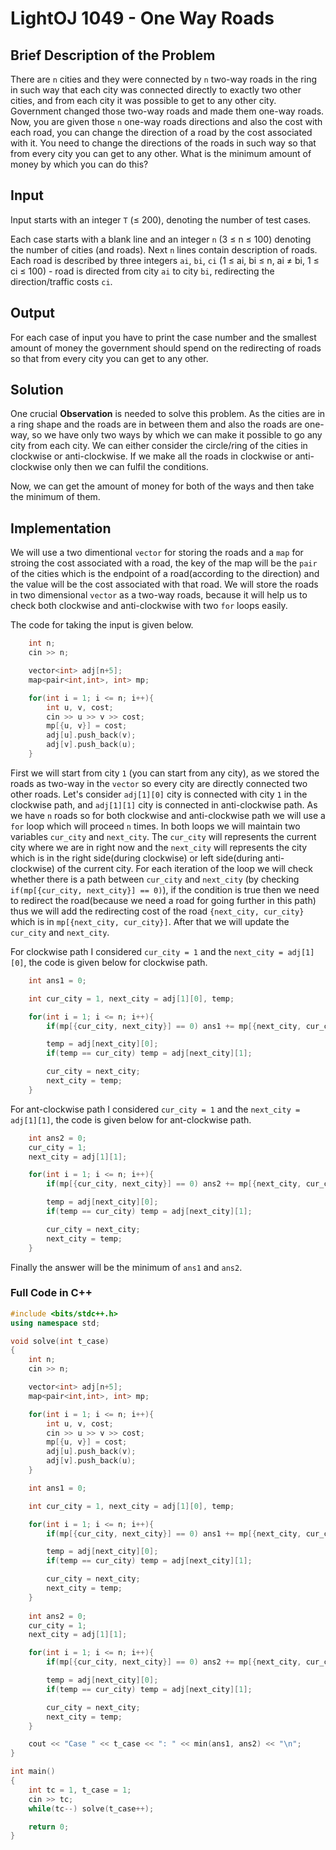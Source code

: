 # LightOJ 1049 - One Way Roads

## Brief Description of the Problem

There are `n` cities and they were connected by `n` two-way roads in the ring in such way that each city was connected directly to exactly two other cities, and from each city it was possible to get to any other city. Government changed those two-way roads and made them one-way roads. Now, you are given those `n` one-way roads directions and also the cost with each road, you can change the direction of a road by the cost associated with it. You need to change the directions of the roads in such way so that from every city you can get to any other. What is the minimum amount of money by which you can do this?

## Input

Input starts with an integer `T` (≤ 200), denoting the number of test cases.

Each case starts with a blank line and an integer `n` (3 ≤ n ≤ 100) denoting the number of cities (and roads). Next `n` lines contain description of roads. Each road is described by three integers `ai`, `bi`, `ci` (1 ≤ ai, bi ≤ n, ai ≠ bi, 1 ≤ ci ≤ 100) - road is directed from city `ai` to city `bi`, redirecting the direction/traffic costs `ci`.

## Output

For each case of input you have to print the case number and the smallest amount of money the government should spend on the redirecting of roads so that from every city you can get to any other.


## Solution

One crucial **Observation** is needed to solve this problem. As the cities are in a ring shape and the roads are in between them and also the roads are one-way, so we have only two ways by which we can make it possible to go any city from each city. We can either consider the circle/ring of the cities in clockwise or anti-clockwise. If we make all the roads in clockwise or anti-clockwise only then we can fulfil the conditions. 

Now, we can get the amount of money for both of the ways and then take the minimum of them. 


## Implementation

We will use a two dimentional `vector` for storing the roads and a `map` for stroing the cost associated with a road, the key of the map will be the `pair` of the cities which is the endpoint of a road(according to the direction) and the value will be the cost associated with that road. We will store the roads in two dimensional `vector` as a two-way roads, because it will help us to check both clockwise and anti-clockwise with two `for` loops easily.  

The code for taking the input is given below.

```C++
    int n;
    cin >> n;

    vector<int> adj[n+5];
    map<pair<int,int>, int> mp;

    for(int i = 1; i <= n; i++){
        int u, v, cost;
        cin >> u >> v >> cost;
        mp[{u, v}] = cost;
        adj[u].push_back(v);
        adj[v].push_back(u);
    }
```

First we will start from city `1` (you can start from any city), as we stored the roads as two-way in the `vector` so every city are directly connected two other roads. Let's consider `adj[1][0]` city is connected with city `1` in the clockwise path, and `adj[1][1]` city is connected in anti-clockwise path. As we have `n` roads so for both clockwise and anti-clockwise path we will use a `for` loop which will proceed `n` times. In both loops we will maintain two variables `cur_city` and `next_city`. The `cur_city` will represents the current city where we are in right now and the `next_city` will represents the city which is in the right side(during clockwise) or left side(during anti-clockwise) of the current city. For each iteration of the loop we will check whether there is a path between `cur_city` and `next_city` (by checking `if(mp[{cur_city, next_city}] == 0)`), if the condition is true then we need to redirect the road(because we need a road for going further in this path) thus we will add the redirecting cost of the road `{next_city, cur_city}` which is in `mp[{next_city, cur_city}]`. After that we will update the `cur_city` and `next_city`.


For clockwise path I considered `cur_city = 1` and the `next_city = adj[1][0]`, the code is given below for clockwise path.

```C++
    int ans1 = 0;

    int cur_city = 1, next_city = adj[1][0], temp;

    for(int i = 1; i <= n; i++){
        if(mp[{cur_city, next_city}] == 0) ans1 += mp[{next_city, cur_city}];

        temp = adj[next_city][0];
        if(temp == cur_city) temp = adj[next_city][1];

        cur_city = next_city;
        next_city = temp;
    }
```

For ant-clockwise path I considered `cur_city = 1` and the `next_city = adj[1][1]`, the code is given below for ant-clockwise path.

```C++
    int ans2 = 0;
    cur_city = 1;
    next_city = adj[1][1];

    for(int i = 1; i <= n; i++){
        if(mp[{cur_city, next_city}] == 0) ans2 += mp[{next_city, cur_city}];

        temp = adj[next_city][0];
        if(temp == cur_city) temp = adj[next_city][1];

        cur_city = next_city;
        next_city = temp;
    }
```

Finally the answer will be the minimum of `ans1` and `ans2`.


### Full Code in C++

```C++
#include <bits/stdc++.h>
using namespace std;

void solve(int t_case)
{
    int n;
    cin >> n;

    vector<int> adj[n+5];
    map<pair<int,int>, int> mp;

    for(int i = 1; i <= n; i++){
        int u, v, cost;
        cin >> u >> v >> cost;
        mp[{u, v}] = cost;
        adj[u].push_back(v);
        adj[v].push_back(u);
    }

    int ans1 = 0;

    int cur_city = 1, next_city = adj[1][0], temp;

    for(int i = 1; i <= n; i++){
        if(mp[{cur_city, next_city}] == 0) ans1 += mp[{next_city, cur_city}];

        temp = adj[next_city][0];
        if(temp == cur_city) temp = adj[next_city][1];

        cur_city = next_city;
        next_city = temp;
    }
    
    int ans2 = 0;
    cur_city = 1;
    next_city = adj[1][1];

    for(int i = 1; i <= n; i++){
        if(mp[{cur_city, next_city}] == 0) ans2 += mp[{next_city, cur_city}];

        temp = adj[next_city][0];
        if(temp == cur_city) temp = adj[next_city][1];

        cur_city = next_city;
        next_city = temp;
    }

    cout << "Case " << t_case << ": " << min(ans1, ans2) << "\n";
}

int main()
{
    int tc = 1, t_case = 1;
    cin >> tc;
    while(tc--) solve(t_case++);

    return 0;
}

```
